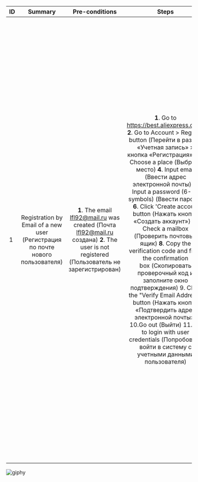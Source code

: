ID | Summary | Pre-conditions | Steps | Expected results
:--|:-------:|:--------------:|:-----:|-----------------:
1 | Registration by Email of a new user (Регистрация по почте нового пользователя) | **1**. The email lfl92@mail.ru was created (Почта lfl92@mail.ru создана)    **2**. The user is not registered (Пользователь не зарегистрирован) | **1**. Go to https://best.aliexpress.com/   **2**. Go to Account > Register button (Перейти в раздел «Учетная запись» > кнопка «Регистрация».)   **3**. Choose a place (Выбрать место)    **4**. Input email (Ввести адрес электронной почты)  **5**. Input a password (6-20 symbols) (Ввести пароль)   **6**. Click 'Create accout' button (Нажать кнопку «Создать аккаунт»)    **7**. Check a mailbox (Проверить почтовый ящик)     **8**. Copy the verification code and fill in the confirmation box (Скопировать проверочный код и заполните окно подтверждения) 9. Click the "Verify Email Address" button (Нажать кнопку «Подтвердить адрес электронной почты»)     10.Go out (Выйти)   11.Try to login with user credentials (Попробовать войти в систему с учетными данными пользователя) |   1.The Main page is open (Главная страница открыта)  2.The registration window is opened (Окно регистрации открыто)  3.The list opens. User selects a location (Открывается список. Пользователь выбирает место)     4.Email is displayed, no error message (Почта отображается, нет сообщения об ошибке)    5.The password is displayed, there is no error message. (Пароль отображается, сообщения об ошибке нет)  6.The verification window is dispalyed. The 'Verify Email' button is disabled (Отображается окно проверки. Кнопка «Подтвердить адрес электронной почты» отключена)  7.The verification code was received (Код подтверждения получен)    8.Confirm button is active (Кнопка подтвердить активна)     9.User registered (Пользователь зарегистрирован)    10.User logged out (Пользователь вышел из системы)  11.User logged in (Пользователь вошел в систему) |
  

![giphy](https://github.com/VladislavBroPiton/Test-Case/assets/132227845/00cf9420-8e4d-4288-86c6-a8015fdf0dfe)
